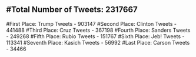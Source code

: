 #Total Number of Tweets: 2317667 
---
#First Place: Trump Tweets - 903147
#Second Place: Clinton Tweets - 441488
#Third Place: Cruz Tweets - 367198
#Fourth Place: Sanders Tweets - 249268
#Fifth Place: Rubio Tweets - 151767
#Sixth Place: Jeb! Tweets - 113341
#Seventh Place: Kasich Tweets - 56992
#Last Place: Carson Tweets - 34466
